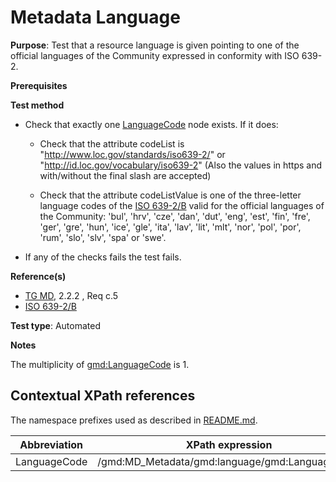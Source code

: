 # Metadata Language

**Purpose**: Test that a resource language is given pointing to one of the official languages of the Community expressed in conformity with ISO 639-2.

**Prerequisites**

**Test method**

* Check that exactly one [LanguageCode](#langcode) node exists. If it does:

    * Check that the attribute codeList is "http://www.loc.gov/standards/iso639-2/" or "http://id.loc.gov/vocabulary/iso639-2" (Also the values in https and with/without the final slash are accepted)

    * Check that the attribute codeListValue is one of the three-letter language codes of the [ISO 639-2/B](./README.md#ref_ISO_639_2) valid for the official languages of the Community: 'bul', 'hrv', 'cze', 'dan', 'dut', 'eng', 'est', 'fin', 'fre', 'ger', 'gre', 'hun', 'ice', 'gle', 'ita', 'lav', 'lit', 'mlt', 'nor', 'pol', 'por', 'rum', 'slo', 'slv', 'spa' or 'swe'.
    
* If any of the checks fails the test fails.

**Reference(s)**	 

* [TG MD](./README.md#ref_TG_MD), 2.2.2 , Req c.5
* [ISO 639-2/B](./README.md#ref_ISO_639_2)

**Test type**: Automated

**Notes**

The multiplicity of [gmd:LanguageCode](#langcode) is 1.

## Contextual XPath references

The namespace prefixes used as described in [README.md](./README.md#namespaces).

Abbreviation                                   |  XPath expression
-----------------------------------------------| -------------------------------------------------------------------------
<a name="langcode"></a> LanguageCode  | /gmd:MD_Metadata/gmd:language/gmd:LanguageCode
